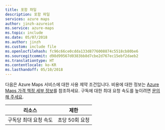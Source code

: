 ```yaml
---
title: 포함 파일
description: 포함 파일
services: azure maps
author: jinzh-azureiot
ms.service: azure-maps
ms.topic: include
ms.date: 05/07/2018
ms.author: jinzh
ms.custom: include file
ms.openlocfilehash: fc96c66ce0cdda133d8776008874c5518cb80be6
ms.sourcegitcommit: d98d99567d0383bb8d7cbe2d767ec15ebf2daeb2
ms.translationtype: HT
ms.contentlocale: ko-KR
ms.lasthandoff: 05/10/2018
---
```

다음은 Azure Maps 서비스에 대한 사용 제약 조건입니다. 비용에 대한 정보는 [Azure Maps 가격 책정 세부 정보](https://azure.microsoft.com/pricing/details/azure-maps/)를 참조하세요. 구독에 대한 최대 요청 속도를 높이려면 [문의해 주세요](https://azure.microsoft.com/overview/sales-number/).

| 리소스                              | 제한 |
|---------------------------------------|:-----:|
| 구독당 최대 요청 속도 |   초당 50회 요청  |
